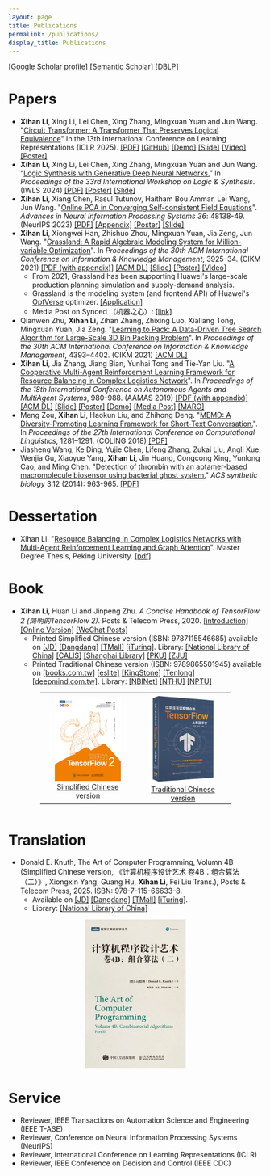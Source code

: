 ```yaml
---
layout: page
title: Publications
permalink: /publications/
display_title: Publications
---
```


<script type='text/javascript' src='https://d1bxh8uas1mnw7.cloudfront.net/assets/embed.js'></script>

[[Google Scholar profile]](https://scholar.google.com/citations?user=2Y-QNGEAAAAJ) [[Semantic Scholar]](https://www.semanticscholar.org/author/Xihan-Li/2108414275) [[DBLP]](https://dblp.org/pid/81/4133-1.html)

# Papers

- **Xihan Li**, Xing Li, Lei Chen, Xing Zhang, Mingxuan Yuan and Jun Wang. "[Circuit Transformer: A Transformer That Preserves Logical Equivalence](https://openreview.net/forum?id=kpnW12Lm9p)" In the 13th International Conference on Learning Representations (ICLR 2025). [[PDF]](https://openreview.net/pdf?id=kpnW12Lm9p) [[GitHub]](https://github.com/snowkylin/circuit-transformer) [[Demo]](https://huggingface.co/spaces/snowkylin/circuit-transformer-demo) [[Slide]](/assets/publications/circuit_transformer_slide.pdf) [[Video]](https://recorder-v3.slideslive.com/?share=100328&s=a4a304de-755a-4486-adb8-5e7393adeef6) [[Poster]](/assets/publications/circuit_transformer_poster.pdf)
- **Xihan Li**, Xing Li, Lei Chen, Xing Zhang, Mingxuan Yuan and Jun Wang. “[Logic Synthesis with Generative Deep Neural Networks.](https://arxiv.org/abs/2406.04699)” In _Proceedings of the 33rd International Workshop on Logic & Synthesis_. (IWLS 2024) [[PDF]](https://arxiv.org/pdf/2406.04699) [[Poster]](/assets/publications/ctrw_IWLS2024poster.pdf) [[Slide]](/assets/publications/ctrw_IWLS2024slide.pdf)
- **Xihan Li**, Xiang Chen, Rasul Tutunov, Haitham Bou Ammar, Lei Wang, Jun Wang. "[Online PCA in Converging Self-consistent Field Equations](https://proceedings.neurips.cc/paper_files/paper/2023/hash/969c14957c0df5ce2db642b3a5fa985c-Abstract-Conference.html)". _Advances in Neural Information Processing Systems 36_: 48138-49. (NeurIPS 2023) [[PDF]](https://proceedings.neurips.cc/paper_files/paper/2023/file/969c14957c0df5ce2db642b3a5fa985c-Paper-Conference.pdf) [[Appendix]](https://proceedings.neurips.cc/paper_files/paper/2023/file/969c14957c0df5ce2db642b3a5fa985c-Supplemental-Conference.pdf) [[Poster]](/assets/Online-PCA/poster.pdf) [[Slide]](/assets/Online-PCA/slide.pdf)
- **Xihan Li**, Xiongwei Han, Zhishuo Zhou, Mingxuan Yuan, Jia Zeng, Jun Wang. "[Grassland: A Rapid Algebraic Modeling System for Million-variable Optimization](https://dl.acm.org/doi/10.1145/3459637.3481925)". In _Proceedings of the 30th ACM International Conference on Information & Knowledge Management_, 3925–34. (CIKM 2021) [[PDF (with appendix)]](https://arxiv.org/pdf/2108.04586.pdf) [[ACM DL]](https://dl.acm.org/doi/10.1145/3459637.3481925) [[Slide]](/assets/grassland/grassland_slide.pdf) [[Poster]](/assets/grassland/grassland_poster.pdf) [[Video]](https://app6ca5octe2206.pc.xiaoe-tech.com/detail/v_617b6fe4e4b0fa7d55ffa2ef/3)
  - From 2021, Grassland has been supporting Huawei's large-scale production planning simulation and supply-demand analysis.
  - Grassland is the modeling system (and frontend API) of Huawei's [OptVerse](https://www.huaweicloud.com/product/modelarts/optverse.html) optimizer. [[Application]](https://aclanthology.org/2023.acl-demo.45.pdf)
  - Media Post on Synced （机器之心）: [[link]](https://mp.weixin.qq.com/s/cs_iYxV_jhDoMnM4cITR0g)
- Qianwen Zhu, **Xihan Li**, Zihan Zhang, Zhixing Luo, Xialiang Tong, Mingxuan Yuan, Jia Zeng. "[Learning to Pack: A Data-Driven Tree Search Algorithm for Large-Scale 3D Bin Packing Problem](https://dl.acm.org/doi/10.1145/3459637.3481933)". In _Proceedings of the 30th ACM International Conference on Information & Knowledge Management_, 4393–4402. (CIKM 2021) [[ACM DL]](https://dl.acm.org/doi/10.1145/3459637.3481933)
- **Xihan Li**, Jia Zhang, Jiang Bian, Yunhai Tong and Tie-Yan Liu. "[A Cooperative Multi-Agent Reinforcement Learning Framework for Resource Balancing in Complex Logistics Network](http://www.ifaamas.org/Proceedings/aamas2019/forms/contents.htm#4A)". In _Proceedings of the 18th International Conference on Autonomous Agents and MultiAgent Systems_, 980–988. (AAMAS 2019) [[PDF (with appendix)]](https://arxiv.org/pdf/1903.00714.pdf) [[ACM DL]](https://dl.acm.org/doi/abs/10.5555/3306127.3331794) [[Slide]](https://drive.google.com/file/d/1D0ePPiuKKPD2klIu4lbTAJFHJ__vZXiS/view?usp=sharing) [[Poster]](https://drive.google.com/file/d/1tuJiH75KeLG9pA-7UsYq5Xe6-7ScyRKH/view?usp=sharing) [[Demo]](https://youtu.be/3lh6pFT349E) [[Media Post]](https://news.microsoft.com/apac/features/ai-and-cargo-shipping-full-speed-ahead-for-global-maritime-trade/) [[MARO]](https://github.com/microsoft/maro)
- Meng Zou, **Xihan Li**, Haokun Liu, and Zhihong Deng. "[MEMD: A Diversity-Promoting Learning Framework for Short-Text Conversation.](http://www.aclweb.org/anthology/C18-1109)". In _Proceedings of the 27th International Conference on Computational Linguistics_, 1281–1291. (COLING 2018) [[PDF]](https://aclanthology.org/C18-1109.pdf)
- Jiasheng Wang, Ke Ding, Yujie Chen, Lifeng Zhang, Zukai Liu, Angli Xue, Wenjia Gu, Xiaoyue Yang, **Xihan Li**, Jin Huang, Congcong Xing, Yunlong Cao, and Ming Chen. "[Detection of thrombin with an aptamer-based macromolecule biosensor using bacterial ghost system.](http://pubs.acs.org/doi/abs/10.1021/sb500018f)" *ACS synthetic biology* 3.12 (2014): 963-965. [[PDF]](/assets/publications/Detection_of_Thrombin_with_an_Aptamer-Ba.pdf)

<!-- (https://underline.io/lecture/36231-grassland-a-rapid-algebraic-modeling-system-for-million-variable-optimization) -->

<!-- *: Equal contribution -->

# Dessertation

- Xihan Li. "[Resource Balancing in Complex Logistics Networks with Multi-Agent Reinforcement Learning and Graph Attention](https://thesis.lib.pku.edu.cn/docinfo.action?id1=2af54d60979bfe1690800f0090ec79f3&id2=b6IKQrUK%252F4c%253D)". Master Degree Thesis, Peking University. [[pdf]](/assets/publications/Master_Degree_Thesis.pdf)

# Book

- **Xihan Li**, Huan Li and Jinpeng Zhu. *A Concise Handbook of TensorFlow 2 (简明的TensorFlow 2)*. Posts & Telecom Press, 2020. [[introduction]](/tensorflow/2018/08/29/a-concise-handbook-of-tensorflow.html) [[Online Version]](https://tf.wiki) [[WeChat Posts]](https://mp.weixin.qq.com/mp/appmsgalbum?action=getalbum&__biz=MzU1OTMyNDcxMQ==&scene=23&album_id=1338132220393111552#wechat_redirect) 
  - Printed Simplified Chinese version (ISBN: 9787115546685) available on [[JD]](https://item.jd.com/12980534.html) [[Dangdang]](http://product.dangdang.com/29132630.html) [[TMall]](https://detail.tmall.com/item.htm?id=628240887768) [[iTuring]](https://www.ituring.com.cn/book/2705). Library: [[National Library of China]](http://opac.nlc.cn/F?func=item-global&doc_library=NLC01&doc_number=010962023) [[CALIS]](http://opac.calis.edu.cn/showHolding.do?subact=enterpage&fromType4Holding=fromSimpleList&oid4Holding=7c9c8a2acc95ff8deaae1f95708f4b0d&langBase4Holding=1) [[Shanghai Library]](https://vufind.library.sh.cn/Record/55271fb2-0b87-4769-aaba-630507ee8762) [[PKU]](https://pku.summon.serialssolutions.com/search?s.q=%E7%AE%80%E6%98%8E%E7%9A%84%20TensorFlow%202#!/search?ho=t&l=zh-CN&q=%E7%AE%80%E6%98%8E%E7%9A%84%20TensorFlow%202) [[ZJU]](http://opac.zju.edu.cn/F/5PC6PRFMMSX6AGSMY7EG943J43PQS9KKYKQHTPHPC3MK18UI3R-01935?func=full-set-set&set_number=230459&set_entry=000023&format=999)
  - Printed Traditional Chinese version (ISBN: 9789865501945) available on [[books.com.tw]](https://www.books.com.tw/products/0010891529) [[eslite]](https://www.eslite.com/product/1001313432682014264005) [[KingStone]](https://www.kingstone.com.tw/basic/2013120586819) [[Tenlong]](https://www.tenlong.com.tw/products/9789865501945) [[deepmind.com.tw]](https://deepmind.com.tw/?product=%e5%be%9e%e4%be%86%e6%b2%92%e6%9c%89%e9%80%99%e9%ba%bc%e6%98%8e%e7%99%bd%e9%81%8e%ef%bc%9atensorflow-%e4%b8%8a%e8%bb%8a%e5%b0%b1%e5%ad%b8%e6%9c%83dm2121). Library: [[NBINet]](http://nbinet3.ncl.edu.tw/search~S10*cht?/t{u5F9E}{u4F86}{u6C92}{u6709}{u9019}{u9EBC}{u660E}{u767D}{u904E}%3A+TensorFlow+{u4E0A}{u8ECA}{u5C31}{u5B78}{u6703}/t11{213d6c}{21314c}07{21467a}06{21435c}11{215b7d}14{216260}08{214321}05{214c7d}13{215c3e}+tensorflow+03{213026}07{215b32}12{213b4b}16{213a60}13{21435a}/-3%2C0%2C0%2CE/2exact&FF=t11{213d6c}{21314c}07{21467a}06{21435c}11{215b7d}14{216260}08{214321}05{214c7d}13{215c3e}+tensorflow03{213026}07{215b32}12{213b4b}16{213a60}13{21435a}&1%2C2%2C/indexsort=-) [[NTHU]](https://nthu.primo.exlibrisgroup.com/permalink/886UST_NTHU/vaplfb/alma9957239795006774) [[NPTU]](https://webpac.nptu.edu.tw/webpac/content.cfm?mid=1029076)

<center>
<table style="border: 0px; width: 75%">
    <tr>
        <td width="50%">
            <center>
                <a href="https://tf.wiki/zh_hans/">
                    <img src="/assets/publications/tf_wiki_cover.jpg" width="75%"/> <br />
                    Simplified Chinese version
                </a>
            </center>
        </td>
        <td width="50%">
            <center>
                <a href="https://tf.wiki/zh_hant/">
                    <img src="/assets/publications/tf_wiki_cover_zh_hant.jpg" width="75%"/> <br />
                    Traditional Chinese version           
                </a>
            </center>
        </td>
    </tr>
</table>
</center>

<style>
.clearfix::after {
  content: "";
  clear: both;
  display: table;
}
</style>

<div class="clearfix"></div>

# Translation

- Donald E. Knuth, The Art of Computer Programming, Volumn 4B (Simplified Chinese version, 《计算机程序设计艺术 卷4B：组合算法（二）》, Xiongxin Yang,
Guang Hu, **Xihan Li**, Fei Liu Trans.), Posts & Telecom Press, 2025. ISBN: 978-7-115-66633-8.
  - Available on [[JD]](https://item.jd.com/15061798.html) [[Dangdang]](https://product.dangdang.com/29902562.html) [[TMall]](https://detail.tmall.com/item.htm?id=938434060199) [[iTuring]](https://www.ituring.com.cn/book/3206). 
  - Library: [[National Library of China]](http://opac.nlc.cn/F/YE25L6EYR5U9969KXTR2IL54IND9QIJFLPYETXHDQYUK3KYDDG-02013?func=full-set-set&set_number=239621&set_entry=000002&format=999) 
  
<center>
<a href="https://www.ituring.com.cn/book/3206">
    <img src="/assets/publications/taocp_4b.jpg" width="200px"/>
</a>
</center>

# Service

- Reviewer, IEEE Transactions on Automation Science and Engineering (IEEE T-ASE)
- Reviewer, Conference on Neural Information Processing Systems (NeurIPS)
- Reviewer, International Conference on Learning Representations (ICLR)
- Reviewer, IEEE Conference on Decision and Control (IEEE CDC)